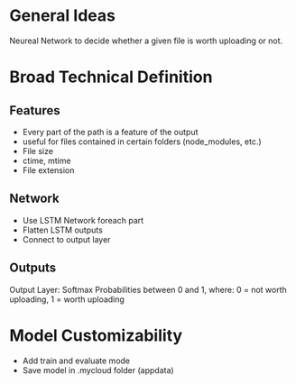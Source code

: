 # General Ideas
Neureal Network to decide whether a given file is worth uploading or not.

# Broad Technical Definition
## Features
- Every part of the path is a feature of the output
 - useful for files contained in certain folders (node_modules, etc.)
- File size
- ctime, mtime
- File extension

## Network
- Use LSTM Network foreach part
- Flatten LSTM outputs
- Connect to output layer


## Outputs
Output Layer: Softmax Probabilities between 0 and 1, where: 0 = not worth uploading, 1 = worth uploading


# Model Customizability
- Add train and evaluate mode
- Save model in .mycloud folder (appdata)

